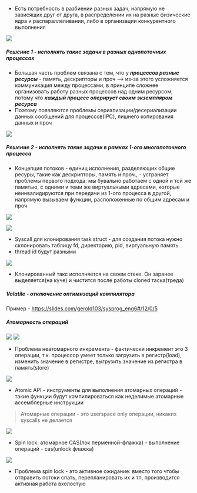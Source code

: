 
- Есть потребность в разбиении разных задач, напрямую не зависящих друг от друга, в распределении их на разные физические ядра и распараллеливании, либо в организации конкурентного выполнения

![](../_resources/Pasted%20image%2020250101210458.png) 
##### Решение 1 - исполнять такие задачи в разных однопоточных процессах
- Большая часть проблем связана с тем, что у ***процессов разные ресурсы*** - память, дескрипторы и проч --> из-за этого усложняется коммуникация между процессами, в принципе сложнее организовать работу разных процессов над одним ресурсом, потому что ***каждый процесс оперирует своим экземпляром ресурса***
- Поэтому появляются проблемы сериализации/десериализации данных сообщений для процессов(IPC), лишнего копирования данных и проч


![](../_resources/Pasted%20image%2020250101211104.png)

##### Решение 2 - исполнять такие задачи в рамках 1-ого многопоточного процесса
- Концепция потоков - единиц исполнения, разделяющих общие ресуры, такие как дескрипторы, память и проч., - устраняет проблемы первого подхода: мы бувально работаем с одной и той же памятью, с одними и теми же виртуальными адресами, которые неинвалидируются при передачи из 1-ого процесса в другой, напрямую вызываем функции, расположенные по общим адресам и проч


![](../_resources/Pasted%20image%2020250101211422.png)


![](../_resources/Pasted%20image%2020250101214419.png)
- Syscall для клонирования task struct - для создания потока нужно склонировать таблицу fd, директорию, pid, виртуальную память.
- thread id будут разными

![](../_resources/Pasted%20image%2020250101214336.png)
- Клонированный такс исполняется на своем стеке. Он заранее выделяется(на куче) и чистится после работы cloned таска(треда)



##### Volatile - отключение оптимизаций компилятора
Пример - https://slides.com/gerold103/sysprog_eng6#/12/0/5


##### Атомарность операций

![](../_resources/Pasted%20image%2020250101230157.png)
![](../_resources/Pasted%20image%2020250101230227.png)
- Проблема неатомарного инкремента - фактически инкремент это 3 операции, т.к. процессор умеет только загрузить в регистр(load), изменить значение в регистре, выгрузить значение из регистра в память(store)


![](../_resources/Pasted%20image%2020250101230457.png)
- Atomic API - инструменты для выполнения атомарных операций - такие функции будут компилироваться как неделимые атомарные ассемблерные инструкции 

> Атомарные операции - это userspace only операции, никаких syscalls не делается

![](../_resources/Pasted%20image%2020250101230628.png)
- Spin lock: атомарное CAS(лок перменной-флажка) - выполнение операций - cas(unlock флажка)


![](../_resources/Pasted%20image%2020250101230736.png)
- Проблема spin lock - это активное ожидание: вместо того чтобы отправить потоки спать, перепланировать их и тп, производится активная работа вхолостую


